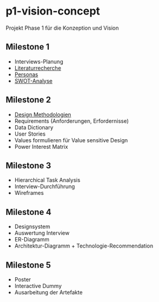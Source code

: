# p1-vision-concept
Projekt Phase 1 für die Konzeption und Vision

## Milestone 1

- Interviews-Planung
- [Literaturrecherche](Milestone%201/Domain%20Research.md)
- [Personas](Milestone%201/Personas.md)
- [SWOT-Analyse](Milestone%201/SWOT%20Analyse.md)

## Milestone 2

- [Design Methodologien](Milestone%202/Design%20Methodologien.md)
- Requirements (Anforderungen, Erfordernisse)
- Data Dictionary
- User Stories
- Values formulieren für Value sensitive Design
- Power Interest Matrix

## Milestone 3

- Hierarchical Task Analysis
- Interview-Durchführung
- Wireframes

## Milestone 4

- Designsystem
- Auswertung Interview
- ER-Diagramm
- Architektur-Diagramm + Technologie-Recommendation

## Milestone 5

- Poster
- Interactive Dummy
- Ausarbeitung der Artefakte

